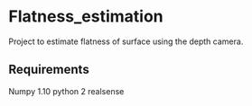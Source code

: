 # Flatness_estimation
Project to estimate flatness of surface using the depth camera. 
## Requirements
Numpy 1.10
python 2
realsense 
